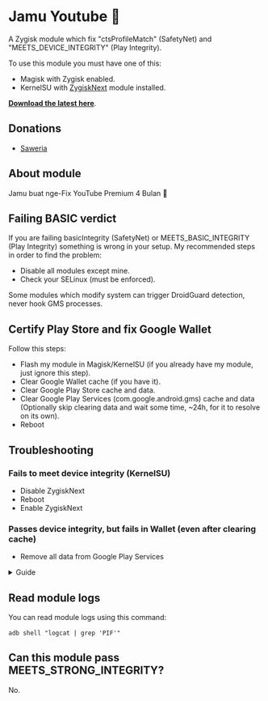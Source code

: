 # Jamu Youtube 🗿

A Zygisk module which fix "ctsProfileMatch" (SafetyNet) and "MEETS_DEVICE_INTEGRITY" (Play
Integrity).

To use this module you must have one of this:

- Magisk with Zygisk enabled.
- KernelSU with [ZygiskNext](https://github.com/Dr-TSNG/ZygiskNext) module installed.

[**Download the latest here**](https://github.com/febjnck/jamuyoutube/releases/latest).

## Donations

- [Saweria](https://saweria.com/febjnck)

## About module

Jamu buat nge-Fix YouTube Premium 4 Bulan 🗿

## Failing BASIC verdict

If you are failing basicIntegrity (SafetyNet) or MEETS_BASIC_INTEGRITY (Play Integrity) something is
wrong in your setup. My recommended steps in order to find the problem:

- Disable all modules except mine.
- Check your SELinux (must be enforced).

Some modules which modify system can trigger DroidGuard detection, never hook GMS processes.

## Certify Play Store and fix Google Wallet

Follow this steps:

- Flash my module in Magisk/KernelSU (if you already have my module, just ignore this step).
- Clear Google Wallet cache (if you have it).
- Clear Google Play Store cache and data.
- Clear Google Play Services (com.google.android.gms) cache and data (Optionally skip clearing data and wait some time, ~24h, for it to resolve on its own).
- Reboot

## Troubleshooting

### Fails to meet device integrity (KernelSU)

- Disable ZygiskNext
- Reboot
- Enable ZygiskNext

### Passes device integrity, but fails in Wallet (even after clearing cache)

- Remove all data from Google Play Services

<details>
<summary>Guide</summary>

![Google services cache](./wallet-troubleshoot-1.jpg)
![Clear Storage](./wallet-troubleshoot-2.jpg)
![Clear All Data](./wallet-troubleshoot-3.jpg)

</details>

## Read module logs

You can read module logs using this command:

```
adb shell "logcat | grep 'PIF'"
```

## Can this module pass MEETS_STRONG_INTEGRITY?

No.
